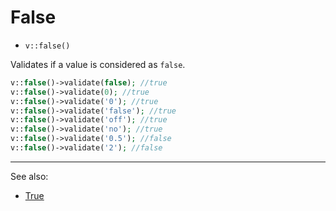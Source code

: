 # False

- `v::false()`

Validates if a value is considered as `false`.

```php
v::false()->validate(false); //true
v::false()->validate(0); //true
v::false()->validate('0'); //true
v::false()->validate('false'); //true
v::false()->validate('off'); //true
v::false()->validate('no'); //true
v::false()->validate('0.5'); //false
v::false()->validate('2'); //false
```

***
See also:

  * [True](True.md)
